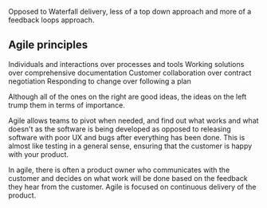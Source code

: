 Opposed to Waterfall delivery, less of a top down approach and more of a feedback loops approach.

## Agile principles

Individuals and interactions over processes and tools
Working solutions over comprehensive documentation
Customer collaboration over contract negotiation
Responding to change over following a plan

Although all of the ones on the right are good ideas, the ideas on the left trump them in terms of importance.

Agile allows teams to pivot when needed, and find out what works and what doesn't as the software is being developed as opposed to releasing software with poor UX and bugs after everything has been done. This is almost like testing in a general sense, ensuring that the customer is happy with your product.

In agile, there is often a product owner who communicates with the customer and decides on what work will be done based on the feedback they hear from the customer. Agile is focused on continuous delivery of the product.
